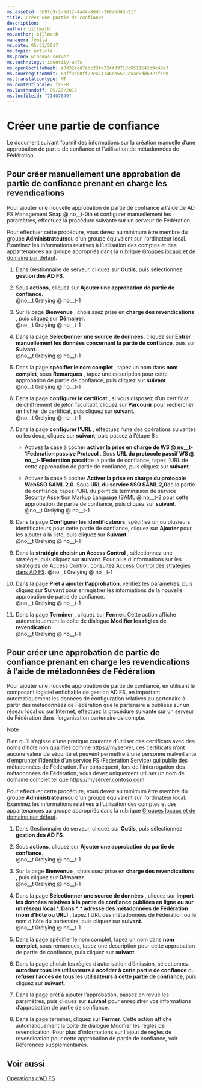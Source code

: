 ```yaml
---
ms.assetid: 5b9fc9c1-5d12-4ad4-8ddc-3b8a6d45b217
title: Créer une partie de confiance
description: ''
author: billmath
ms.author: billmath
manager: femila
ms.date: 05/31/2017
ms.topic: article
ms.prod: windows-server
ms.technology: identity-adfs
ms.openlocfilehash: a0d32edd7ebc23fa724439710c6511642d9c49a3
ms.sourcegitcommit: 6aff3d88ff22ea141a6ea6572a5ad8dd6321f199
ms.translationtype: MT
ms.contentlocale: fr-FR
ms.lasthandoff: 09/27/2019
ms.locfileid: "71407649"
---
```

# <a name="create-a-relying-party-trust"></a>Créer une partie de confiance


Le document suivant fournit des informations sur la création manuelle d’une approbation de partie de confiance et l’utilisation de métadonnées de Fédération.
  
## <a name="to-create-a-claims-aware-relying-party-trust-manually"></a>Pour créer manuellement une approbation de partie de confiance prenant en charge les revendications 

Pour ajouter une nouvelle approbation de partie de confiance à l’aide de AD FS Management Snap @ no__t-0in et configurer manuellement les paramètres, effectuez la procédure suivante sur un serveur de Fédération.  

Pour effectuer cette procédure, vous devez au minimum être membre du groupe **Administrateurs**ou d'un groupe équivalent sur l'ordinateur local.  Examinez les informations relatives à l’utilisation des comptes et des appartenances au groupe appropriés dans la rubrique [Groupes locaux et de domaine par défaut](https://go.microsoft.com/fwlink/?LinkId=83477).
  
1. Dans Gestionnaire de serveur, cliquez sur **Outils**, puis sélectionnez **gestion des AD FS**.  
  
2.  Sous **actions**, cliquez sur **Ajouter une approbation de partie de confiance**.  
@no__t 0relying @ no__t-1   

3.  Sur la page **Bienvenue** , choisissez prise en **charge des revendications** , puis cliquez sur **Démarrer**.  
@no__t 0relying @ no__t-1 
  
4.  Dans la page **Sélectionner une source de données**, cliquez sur **Entrer manuellement les données concernant la partie de confiance**, puis sur **Suivant**.  
@no__t 0relying @ no__t-1 
  
5.  Dans la page **spécifier le nom complet** , tapez un nom dans **nom complet**, sous **Remarques** , tapez une description pour cette approbation de partie de confiance, puis cliquez sur **suivant**.  
@no__t 0relying @ no__t-1 

6. Dans la page **configurer le certificat** , si vous disposez d’un certificat de chiffrement de jeton facultatif, cliquez sur **Parcourir** pour rechercher un fichier de certificat, puis cliquez sur **suivant**.  
@no__t 0relying @ no__t-1 

7.  Dans la page **configurer l’URL** , effectuez l’une des opérations suivantes ou les deux, cliquez sur **suivant**, puis passez à l’étape 8 :  
  
    -   Activez la case à cocher **activer la prise en charge de WS @ no__t-1Federation passive Protocol** . Sous **URL du protocole passif WS @ no__t-1Federation passif**de la partie de confiance, tapez l’URL de cette approbation de partie de confiance, puis cliquez sur **suivant**.  
  
    -   Activez la case à cocher **Activer la prise en charge du protocole WebSSO SAML 2.0**. Sous **URL du service SSO SAML 2,0**de la partie de confiance, tapez l’URL du point de terminaison de service Security Assertion Markup Language \(SAML @ no__t-2 pour cette approbation de partie de confiance, puis cliquez sur **suivant**.  
@no__t 0relying @ no__t-1   

8. Dans la page **Configurer les identificateurs**, spécifiez un ou plusieurs identificateurs pour cette partie de confiance, cliquez sur **Ajouter** pour les ajouter à la liste, puis cliquez sur **Suivant**.  
@no__t 0relying @ no__t-1
  
9.  Dans la **stratégie choisir un Access Control** , sélectionnez une stratégie, puis cliquez sur **suivant**.  Pour plus d’informations sur les stratégies de Access Control, consultez [Access Control des stratégies dans AD FS](Access-Control-Policies-in-AD-FS.md). 
@no__t 0relying @ no__t-1

10. Dans la page **Prêt à ajouter l'approbation**, vérifiez les paramètres, puis cliquez sur **Suivant** pour enregistrer les informations de la nouvelle approbation de partie de confiance.  
   @no__t 0relying @ no__t-1 
11. Dans la page **Terminer** , cliquez sur **Fermer**. Cette action affiche automatiquement la boîte de dialogue **Modifier les règles de revendication**.  
@no__t 0relying @ no__t-1 

## <a name="to-create-a-claims-aware-relying-party-trust-using-federation-metadata"></a>Pour créer une approbation de partie de confiance prenant en charge les revendications à l’aide de métadonnées de Fédération

Pour ajouter une nouvelle approbation de partie de confiance, en utilisant le composant logiciel enfichable de gestion AD FS, en important automatiquement les données de configuration relatives au partenaire à partir des métadonnées de Fédération que le partenaire a publiées sur un réseau local ou sur Internet, effectuez la procédure suivante sur un serveur de Fédération dans l’organisation partenaire de compte.

>[!NOTE]
>Bien qu’il s’agisse d’une pratique courante d’utiliser des certificats avec des noms d’hôte non qualifiés comme https://myserver, ces certificats n’ont aucune valeur de sécurité et peuvent permettre à une personne malveillante d’emprunter l’identité d’un service FS (Federation Service) qui publie des métadonnées de Fédération. Par conséquent, lors de l’interrogation des métadonnées de Fédération, vous devez uniquement utiliser un nom de domaine complet tel que https://myserver.contoso.com.

Pour effectuer cette procédure, vous devez au minimum être membre du groupe **Administrateurs**ou d'un groupe équivalent sur l'ordinateur local.  Examinez les informations relatives à l’utilisation des comptes et des appartenances au groupe appropriés dans la rubrique [Groupes locaux et de domaine par défaut](https://go.microsoft.com/fwlink/?LinkId=83477).


1. Dans Gestionnaire de serveur, cliquez sur **Outils**, puis sélectionnez **gestion des AD FS**.  
  
2. Sous **actions**, cliquez sur **Ajouter une approbation de partie de confiance**.  
   @no__t 0relying @ no__t-1   

3. Sur la page **Bienvenue** , choisissez prise en **charge des revendications** , puis cliquez sur **Démarrer**.  
   @no__t 0relying @ no__t-1 
  
4. Dans la page **Sélectionner une source de données** , cliquez sur <strong>Import les données relatives à la partie de confiance publiées en ligne ou sur un réseau local *. Dans * * adresse des métadonnées de Fédération (nom d’hôte ou URL)</strong> , tapez l’URL des métadonnées de Fédération ou le nom d’hôte du partenaire, puis cliquez sur **suivant**.  
   @no__t 0relying @ no__t-1 

5. Dans la page spécifier le nom complet, tapez un nom dans **nom complet**, sous remarques, tapez une description pour cette approbation de partie de confiance, puis cliquez sur **suivant**.

6. Dans la page choisir les règles d’autorisation d’émission, sélectionnez **autoriser tous les utilisateurs à accéder à cette partie de confiance** ou **refuser l’accès de tous les utilisateurs à cette partie de confiance**, puis cliquez sur **suivant**.

7. Dans la page prêt à ajouter l’approbation, passez en revue les paramètres, puis cliquez sur **suivant** pour enregistrer vos informations d’approbation de partie de confiance.

8. Dans la page terminer, cliquez sur **Fermer**. Cette action affiche automatiquement la boîte de dialogue Modifier les règles de revendication. Pour plus d'informations sur l'ajout de règles de revendication pour cette approbation de partie de confiance, voir Références supplémentaires.




## <a name="see-also"></a>Voir aussi  
[Opérations d’AD FS](../../ad-fs/AD-FS-2016-Operations.md) 
